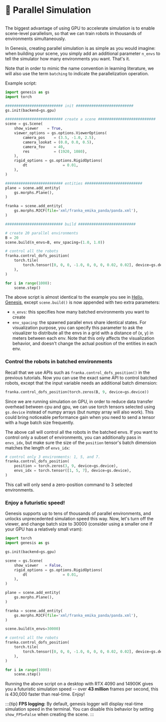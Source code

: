# 🚀 Parallel Simulation

```{figure} ../../_static/images/parallel_sim.png
```

The biggest advantage of using GPU to accelerate simulation is to enable scene-level parallelism, so that we can train robots in thousands of environments simultaneously.

In Genesis, creating parallel simulation is as simple as you would imagine: when building your scene, you simply add an additional parameter `n_envs` to tell the simulator how many environments you want. That's it.

Note that in order to mimic the name convention in learning literature, we will also use the term `batching` to indicate the parallelization operation.

Example script:
```python
import genesis as gs
import torch

########################## init ##########################
gs.init(backend=gs.gpu)

########################## create a scene ##########################
scene = gs.Scene(
    show_viewer    = True,
    viewer_options = gs.options.ViewerOptions(
        camera_pos    = (3.5, -1.0, 2.5),
        camera_lookat = (0.0, 0.0, 0.5),
        camera_fov    = 40,
        res           = (1920, 1080),
    ),
    rigid_options = gs.options.RigidOptions(
        dt                = 0.01,
    ),
)

########################## entities ##########################
plane = scene.add_entity(
    gs.morphs.Plane(),
)

franka = scene.add_entity(
    gs.morphs.MJCF(file='xml/franka_emika_panda/panda.xml'),
)

########################## build ##########################

# create 20 parallel environments
B = 20
scene.build(n_envs=B, env_spacing=(1.0, 1.0))

# control all the robots
franka.control_dofs_position(
    torch.tile(
        torch.tensor([0, 0, 0, -1.0, 0, 0, 0, 0.02, 0.02], device=gs.device), (B, 1)
    ),
)

for i in range(1000):
    scene.step()
```

The above script is almost identical to the example you see in [Hello, Genesis](hello_genesis.md), except `scene.build()` is now appended with two extra parameters:
- `n_envs`: this specifies how many batched environments you want to create
- `env_spacing`: the spawned parallel envs share identical states. For visualization purpose, you can specify this parameter to ask the visualizer to distribute all the envs in a grid with a distance of (x, y) in meters between each env. Note that this only affects the visualization behavior, and doesn't change the actual position of the entities in each env.

### Control the robots in batched environments
Recall that we use APIs such as `franka.control_dofs_position()` in the previous tutorials. Now you can use the exact same API to control batched robots, except that the input variable needs an additional batch dimension: 
```python
franka.control_dofs_position(torch.zeros(B, 9, device=gs.device))
```
Since we are running simulation on GPU, in order to reduce data transfer overhead between cpu and gpu, we can use torch tensors selected using `gs.device` instead of numpy arrays (but numpy array will also work). This could bring noticeable performance gain when you need to send a tensor with a huge batch size frequently.

The above call will control all the robots in the batched envs. If you want to control only a subset of environments, you can additionally pass in `envs_idx`, but make sure the size of the `position` tensor's batch dimension matches the length of `envs_idx`:
```python
# control only 3 environments: 1, 5, and 7.
franka.control_dofs_position(
    position = torch.zeros(3, 9, device=gs.device),
    envs_idx = torch.tensor([1, 5, 7], device=gs.device),
)
```
This call will only send a zero-position command to 3 selected environments.

### Enjoy a futuristic speed!
Genesis supports up to tens of thousands of parallel environments, and unlocks unprecedented simulation speed this way. Now, let's turn off the viewer, and change batch size to 30000 (consider using a smaller one if your GPU has a relatively small vram):

```python
import torch
import genesis as gs

gs.init(backend=gs.gpu)

scene = gs.Scene(
    show_viewer   = False,
    rigid_options = gs.options.RigidOptions(
        dt                = 0.01,
    ),
)

plane = scene.add_entity(
    gs.morphs.Plane(),
)

franka = scene.add_entity(
    gs.morphs.MJCF(file='xml/franka_emika_panda/panda.xml'),
)

scene.build(n_envs=30000)

# control all the robots
franka.control_dofs_position(
    torch.tile(
        torch.tensor([0, 0, 0, -1.0, 0, 0, 0, 0.02, 0.02], device=gs.device), (B, 1)
    ),
)

for i in range(1000):
    scene.step()
```

Running the above script on a desktop with RTX 4090 and 14900K gives you a futuristic simulation speed -- over **43 million** frames per second, this is 430,000 faster than real-time. Enjoy!

:::{tip}
**FPS logging:** By default, genesis logger will display real-time simulation speed in the terminal. You can disable this behavior by setting `show_FPS=False` when creating the scene.
:::